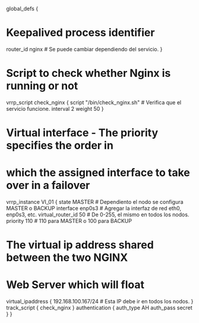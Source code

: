global_defs {
  # Keepalived process identifier
  router_id nginx # Se puede cambiar dependiendo del servicio.
}

# Script to check whether Nginx is running or not
vrrp_script check_nginx {
  script "/bin/check_nginx.sh" # Verifica que el servicio funcione.
  interval 2
  weight 50
}

# Virtual interface - The priority specifies the order in 
# which the assigned interface to take over in a failover
vrrp_instance VI_01 {
  state MASTER # Dependiento el nodo se configura MASTER o BACKUP
  interface enp0s3 # Agregar la interfaz de red eth0, enp0s3, etc.
  virtual_router_id 50 # De 0-255, el mismo en todos los nodos.
  priority 110 # 110 para MASTER o 100 para BACKUP

  # The virtual ip address shared between the two NGINX 
  # Web Server which will float
  virtual_ipaddress {
    192.168.100.167/24 # Esta IP debe ir en todos los nodos.
  }
  track_script {
    check_nginx
  }
  authentication {
    auth_type AH
    auth_pass secret
  }
}

